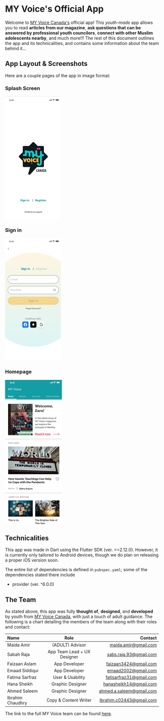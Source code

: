 # MY Voice's Official App

Welcome to [MY Voice Canada's](https://www.myvoicecanada.com) official app! This _youth-made_ app allows you to read **articles from our magazine**, **ask questions that can be answered by professional youth councilors**, **connect with other Muslim adolescents nearby**, and much more!!! The rest of this document outlines the app and its technicalities, and contains some information about the team behind it...

## App Layout & Screenshots

Here are a couple pages of the app in image format:

### Splash Screen

![Splash Screen](./assets/images/app_splashscreen.png)

### Sign in

![Sign In](./assets/images/app_signin.png)

### Homepage

![Home](./assets/images/app_home.png)

## Technicalities

This app was made in Dart using the Flutter SDK (ver. >=2.12.0). However, it is currently only tailored to Android devices, though we do plan on releasing a proper iOS version soon.

The entire list of dependencies is defined in `pubspec.yaml`; some of the dependencies stated there include

- provider (ver. ^6.0.0)

## The Team

As stated above, this app was fully **thought of**, **designed**, and **developed** by youth from [MY Voice Canada](https://www.myvoicecanada.com), with just a touch of adult guidance. The following is a chart detailing the members of the team along with their roles and contact:

| Name             |            Role             |                  Contact |
| :--------------- | :-------------------------: | -----------------------: |
| Maida Amir       |       (ADULT) Advisor       |     maida.amir@gmail.com |
| Sabah Raja       | App Team Lead + UX Designer |   sabs.raja.93@gmail.com |
| Faizaan Aslam    |        App Developer        |    faizaan3424@gmail.com |
| Emaad Siddiqui   |        App Developer        |      emaad2002@gmail.com |
| Fatima Sarfraz   |      User & Usability       |  fatisarfraz31@gmail.com |
| Hana Sheikh      |      Graphic Designer       |   hanasheikh14@gmail.com |
| Ahmed Saleem     |      Graphic Designer       | ahmed.a.saleem@gmail.com |
| Ibrahim Chaudhry |    Copy & Content Writer    | ibrahim.c02443@gmail.com |

The link to the full MY Voice team can be found [here](https://myvoicecanada.com/about/).

<!--## Getting Started

This project is a starting point for a Flutter application.

A few resources to get you started if this is your first Flutter project:

- [Lab: Write your first Flutter app](https://flutter.dev/docs/get-started/codelab)
- [Cookbook: Useful Flutter samples](https://flutter.dev/docs/cookbook)

For help getting started with Flutter, view our
[online documentation](https://flutter.dev/docs), which offers tutorials,
samples, guidance on mobile development, and a full API reference.
-->
